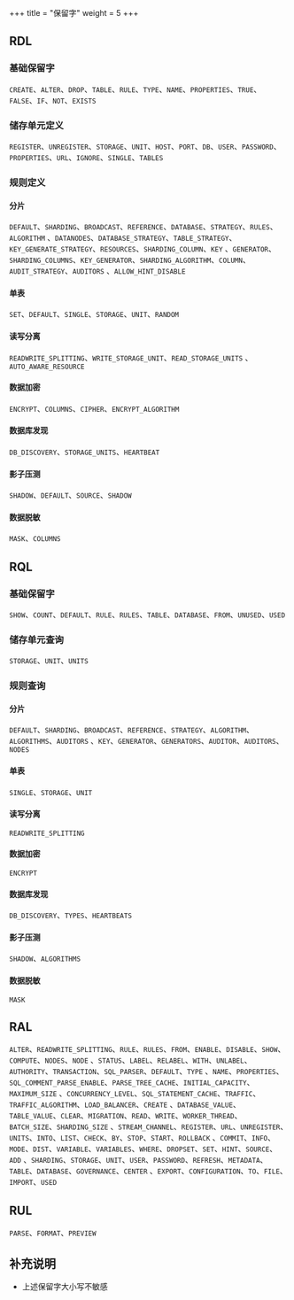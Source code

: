 +++
title = "保留字"
weight = 5
+++

## RDL

### 基础保留字

`CREATE`、`ALTER`、`DROP`、`TABLE`、`RULE`、`TYPE`、`NAME`、`PROPERTIES`、`TRUE`、`FALSE`、`IF`、`NOT`、`EXISTS`

### 储存单元定义

`REGISTER`、`UNREGISTER`、`STORAGE`、`UNIT`、`HOST`、`PORT`、`DB`、`USER`、`PASSWORD`、`PROPERTIES`、`URL`、`IGNORE`、`SINGLE`、`TABLES`

### 规则定义

#### 分片

`DEFAULT`、`SHARDING`、`BROADCAST`、`REFERENCE`、`DATABASE`、`STRATEGY`、`RULES`、`ALGORITHM`
、`DATANODES`、`DATABASE_STRATEGY`、`TABLE_STRATEGY`、`KEY_GENERATE_STRATEGY`、`RESOURCES`、`SHARDING_COLUMN`、`KEY`
、`GENERATOR`、`SHARDING_COLUMNS`、`KEY_GENERATOR`、`SHARDING_ALGORITHM`、`COLUMN`、`AUDIT_STRATEGY`、`AUDITORS`
、`ALLOW_HINT_DISABLE`

#### 单表

`SET`、`DEFAULT`、`SINGLE`、`STORAGE`、`UNIT`、`RANDOM`

#### 读写分离

`READWRITE_SPLITTING`、`WRITE_STORAGE_UNIT`、`READ_STORAGE_UNITS`
、`AUTO_AWARE_RESOURCE`

#### 数据加密

`ENCRYPT`、`COLUMNS`、`CIPHER`、`ENCRYPT_ALGORITHM`

#### 数据库发现

`DB_DISCOVERY`、`STORAGE_UNITS`、`HEARTBEAT`

#### 影子压测

`SHADOW`、`DEFAULT`、`SOURCE`、`SHADOW`

#### 数据脱敏

`MASK`、`COLUMNS`

## RQL

### 基础保留字

`SHOW`、`COUNT`、`DEFAULT`、`RULE`、`RULES`、`TABLE`、`DATABASE`、`FROM`、`UNUSED`、`USED`

### 储存单元查询

`STORAGE`、`UNIT`、`UNITS`

### 规则查询

#### 分片

`DEFAULT`、`SHARDING`、`BROADCAST`、`REFERENCE`、`STRATEGY`、`ALGORITHM`、`ALGORITHMS`、`AUDITORS`
、`KEY`、`GENERATOR`、`GENERATORS`、`AUDITOR`、`AUDITORS`、`NODES`

#### 单表

`SINGLE`、`STORAGE`、`UNIT`

#### 读写分离

`READWRITE_SPLITTING`

#### 数据加密

`ENCRYPT`

#### 数据库发现

`DB_DISCOVERY`、`TYPES`、`HEARTBEATS`

#### 影子压测

`SHADOW`、`ALGORITHMS`

#### 数据脱敏

`MASK`

## RAL

`ALTER`、`READWRITE_SPLITTING`、`RULE`、`RULES`、`FROM`、`ENABLE`、`DISABLE`、`SHOW`、`COMPUTE`、`NODES`、`NODE`
、`STATUS`、`LABEL`、`RELABEL`、`WITH`、`UNLABEL`、`AUTHORITY`、`TRANSACTION`、`SQL_PARSER`、`DEFAULT`、`TYPE`
、`NAME`、`PROPERTIES`、`SQL_COMMENT_PARSE_ENABLE`、`PARSE_TREE_CACHE`、`INITIAL_CAPACITY`、`MAXIMUM_SIZE`
、`CONCURRENCY_LEVEL`、`SQL_STATEMENT_CACHE`、`TRAFFIC`、`TRAFFIC_ALGORITHM`、`LOAD_BALANCER`、`CREATE`
、`DATABASE_VALUE`、`TABLE_VALUE`、`CLEAR`、`MIGRATION`、`READ`、`WRITE`、`WORKER_THREAD`、`BATCH_SIZE`、`SHARDING_SIZE`
、`STREAM_CHANNEL`、`REGISTER`、`URL`、`UNREGISTER`、`UNITS`、`INTO`、`LIST`、`CHECK`、`BY`、`STOP`、`START`、`ROLLBACK`
、`COMMIT`、`INFO`、`MODE`、`DIST`、`VARIABLE`、`VARIABLES`、`WHERE`、`DROPSET`、`SET`、`HINT`、`SOURCE`、`ADD`
、`SHARDING`、`STORAGE`、`UNIT`、`USER`、`PASSWORD`、`REFRESH`、`METADATA`、`TABLE`、`DATABASE`、`GOVERNANCE`、`CENTER`
、`EXPORT`、`CONFIGURATION`、`TO`、`FILE`、`IMPORT`、`USED`

## RUL

`PARSE`、`FORMAT`、`PREVIEW`

## 补充说明

- 上述保留字大小写不敏感